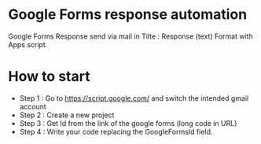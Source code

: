 # Google Forms response automation
Google Forms Response send via mail in Tilte : Response (text) Format with Apps script.

# How to start
- Step 1 : Go to https://script.google.com/ and switch the intended gmail account
- Step 2 : Create a new project
- Step 3 : Get Id from the link of the google forms (long code in URL)
- Step 4 : Write your code replacing the GoogleFormsId field.
